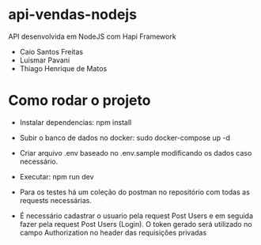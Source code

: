 # api-vendas-nodejs

API desenvolvida em NodeJS com Hapi Framework

* Caio Santos Freitas
* Luismar Pavani
* Thiago Henrique de Matos

# Como rodar o projeto

* Instalar dependencias: npm install

* Subir o banco de dados no docker: sudo docker-compose up -d

* Criar arquivo .env baseado no .env.sample modificando os dados caso necessário.

* Executar: npm run dev

* Para os testes há um coleção do postman no repositório com todas as requests necessárias.

* É necessário cadastrar o usuario pela request Post Users e em seguida fazer pela request Post Users (Login). O token gerado será utilizado no campo Authorization no header das requisições privadas
